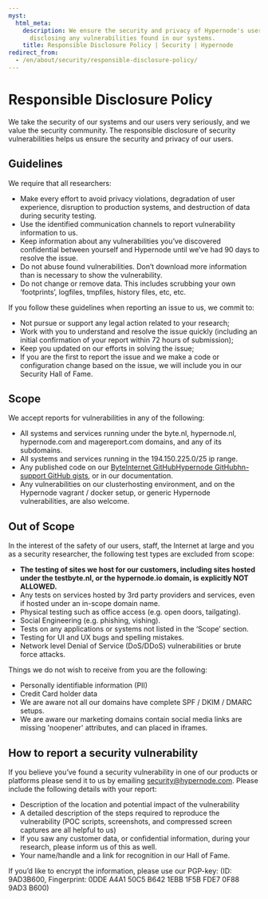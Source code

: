 ```yaml
---
myst:
  html_meta:
    description: We ensure the security and privacy of Hypernode's users by responsibly
      disclosing any vulnerabilities found in our systems.
    title: Responsible Disclosure Policy | Security | Hypernode
redirect_from:
  - /en/about/security/responsible-disclosure-policy/
---
```


<!-- source: https://support.hypernode.com/en/about/security/responsible-disclosure-policy/ -->

# Responsible Disclosure Policy

We take the security of our systems and our users very seriously, and we value the security community. The responsible disclosure of security vulnerabilities helps us ensure the security and privacy of our users.

## Guidelines

We require that all researchers:

- Make every effort to avoid privacy violations, degradation of user experience, disruption to production systems, and destruction of data during security testing.
- Use the identified communication channels to report vulnerability information to us.
- Keep information about any vulnerabilities you’ve discovered confidential between yourself and Hypernode until we’ve had 90 days to resolve the issue.
- Do not abuse found vulnerabilities. Don’t download more information than is necessary to show the vulnerability.
- Do not change or remove data. This includes scrubbing your own ‘footprints’, logfiles, tmpfiles, history files, etc, etc.

If you follow these guidelines when reporting an issue to us, we commit to:

- Not pursue or support any legal action related to your research;
- Work with you to understand and resolve the issue quickly (including an initial confirmation of your report within 72 hours of submission);
- Keep you updated on our efforts in solving the issue;
- If you are the first to report the issue and we make a code or configuration change based on the issue, we will include you in our Security Hall of Fame.

## Scope

We accept reports for vulnerabilities in any of the following:

- All systems and services running under the byte.nl, hypernode.nl, hypernode.com and magereport.com domains, and any of its subdomains.
- All systems and services running in the 194.150.225.0/25 ip range.
- Any published code on our [ByteInternet GitHub](https://github.com/ByteInternet)[Hypernode GitHub](https://github.com/Hypernode)[hn-support GitHub gists](https://gist.github.com/hn-support), or in our documentation.
- Any vulnerabilities on our clusterhosting environment, and on the Hypernode vagrant / docker setup, or generic Hypernode vulnerabilities, are also welcome.

## Out of Scope

In the interest of the safety of our users, staff, the Internet at large and you as a security researcher, the following test types are excluded from scope:

- **The testing of sites we host for our customers, including sites hosted under the testbyte.nl, or the hypernode.io domain, is explicitly NOT ALLOWED.**
- Any tests on services hosted by 3rd party providers and services, even if hosted under an in-scope domain name.
- Physical testing such as office access (e.g. open doors, tailgating).
- Social Engineering (e.g. phishing, vishing).
- Tests on any applications or systems not listed in the ‘Scope’ section.
- Testing for UI and UX bugs and spelling mistakes.
- Network level Denial of Service (DoS/DDoS) vulnerabilities or brute force attacks.

Things we do not wish to receive from you are the following:

- Personally identifiable information (PII)
- Credit Card holder data
- We are aware not all our domains have complete SPF / DKIM / DMARC setups.
- We are aware our marketing domains contain social media links are missing 'noopener' attributes, and can placed in iframes.

## How to report a security vulnerability

If you believe you’ve found a security vulnerability in one of our products or platforms please send it to us by emailing security@hypernode.com. Please include the following details with your report:

- Description of the location and potential impact of the vulnerability
- A detailed description of the steps required to reproduce the vulnerability (POC scripts, screenshots, and compressed screen captures are all helpful to us)
- If you saw any customer data, or confidential information, during your research, please inform us of this as well.
- Your name/handle and a link for recognition in our Hall of Fame.

If you’d like to encrypt the information, please use our PGP-key: (ID: 9AD3B600, Fingerprint: 0DDE A4A1 50C5 B642 1EBB 1F5B FDE7 0F88 9AD3 B600)
